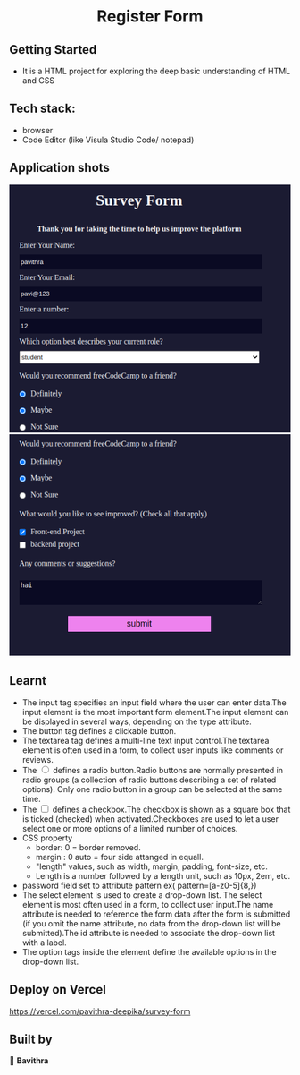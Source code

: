 <h1 align="center"> Register Form  </h1>

## Getting Started

- It is a HTML project for exploring the deep basic understanding of HTML and CSS

## Tech stack:
- browser
- Code Editor (like Visula Studio Code/ notepad)

## Application shots
![image1](https://github.com/pavithra-deepika/survey-form/blob/master/iamge/image%201.png)
![image2](https://github.com/pavithra-deepika/survey-form/blob/master/iamge/iamge%202.png)

## Learnt
 - The input tag specifies an input field where the user can enter data.The input element is the most important form element.The input element can be displayed in several ways, depending on the type attribute.
 - The button tag defines a clickable button.
- The textarea tag defines a multi-line text input control.The textarea element is often used in a form, to collect user inputs like comments or reviews.
-  The <input type="radio"> defines a radio button.Radio buttons are normally presented in radio groups (a collection of radio buttons describing a set of related options). Only one radio button in a group can be selected at the same time.
-  The <input type="checkbox"> defines a checkbox.The checkbox is shown as a square box that is ticked (checked) when activated.Checkboxes are used to let a user select one or more options of a limited number of choices.
- <bold>CSS property </bold>
    - border: 0 = border removed.
    - margin : 0 auto = four side attanged in equall.
    - "length" values, such as width, margin, padding, font-size, etc.
    - Length is a number followed by a length unit, such as 10px, 2em, etc.
- password field set to attribute pattern 
    ex( pattern=[a-z0-5]{8,})
- The select element is used to create a drop-down list. The select element is most often used in a form, to collect user input.The name attribute is needed to reference the form data after the form is submitted (if you omit the name attribute, no data from the drop-down list will be submitted).The id attribute is needed to associate the drop-down list with a label. 
- The option tags inside the element define the available options in the drop-down list. 

## Deploy on Vercel
https://vercel.com/pavithra-deepika/survey-form

## Built by

👤 **Bavithra**








